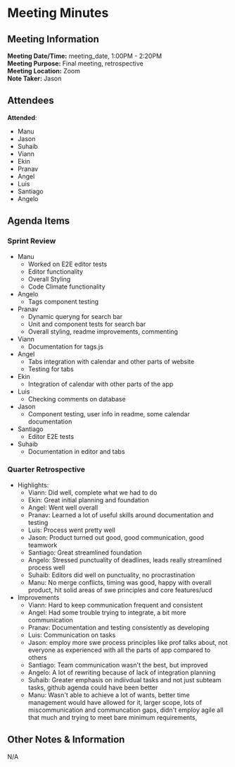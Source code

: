 # Meeting Minutes

## Meeting Information

**Meeting Date/Time:** meeting_date, 1:00PM - 2:20PM  
**Meeting Purpose:** Final meeting, retrospective  
**Meeting Location:** Zoom  
**Note Taker:** Jason

## Attendees

**Attended**:

- Manu
- Jason
- Suhaib
- Viann
- Ekin
- Pranav
- Angel
- Luis
- Santiago
- Angelo

## Agenda Items

### Sprint Review

- Manu
  - Worked on E2E editor tests
  - Editor functionality
  - Overall Styling
  - Code Climate functionality
- Angelo
  - Tags component testing
- Pranav
  - Dynamic queryng for search bar
  - Unit and component tests for search bar
  - Overall styling, readme improvements, commenting
- Viann
  - Documentation for tags.js
- Angel
  - Tabs integration with calendar and other parts of website
  - Testing for tabs
- Ekin
  - Integration of calendar with other parts of the app
- Luis
  - Checking comments on database
- Jason
  - Component testing, user info in readme, some calendar documentation
- Santiago
  - Editor E2E tests
- Suhaib
  - Documentation in editor and tabs

### Quarter Retrospective

- Highlights:
  - Viann: Did well, complete what we had to do
  - Ekin: Great initial planning and foundation
  - Angel: Went well overall
  - Pranav: Learned a lot of useful skills around documentation and testing
  - Luis: Process went pretty well
  - Jason: Product turned out good, good communication, good teamwork
  - Santiago: Great streamlined foundation
  - Angelo: Stressed punctuality of deadlines, leads really streamlined process well
  - Suhaib: Editors did well on punctuality, no procrastination
  - Manu: No merge conflicts, timing was good, happy with overall product, hit solid areas of swe principles and core features/ucd
- Improvements
  - Viann: Hard to keep communication frequent and consistent
  - Angel: Had some trouble trying to integrate, a bit more communication
  - Pranav: Documentation and testing consistently as developing
  - Luis: Communication on tasks
  - Jason: employ more swe process principles like prof talks about, not everyone as experienced with all the parts of app compared to others
  - Santiago: Team communication wasn't the best, but improved
  - Angelo: A lot of rewriting because of lack of integration planning
  - Suhaib: Greater emphasis on indiivdual tasks and not just subteam tasks, github agenda could have been better
  - Manu: Wasn't able to achieve a lot of wants, better time management would have allowed for it, larger scope, lots of miscommunication and communcation gaps, didn't employ agile all that much and trying to meet bare minimum requirements,

## Other Notes & Information

N/A
